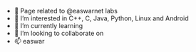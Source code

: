 - 👋 Page related to @easwarnet labs
- 👀 I’m interested in C++, C, Java, Python, Linux and Android
- 🌱 I’m currently learning 
- 💞️ I’m looking to collaborate on 
- 📫 easwar

<!---
easwarnet/easwarnet is a ✨ special ✨ repository because its `README.md` (this file) appears on your GitHub profile.
You can click the Preview link to take a look at your changes.
--->
